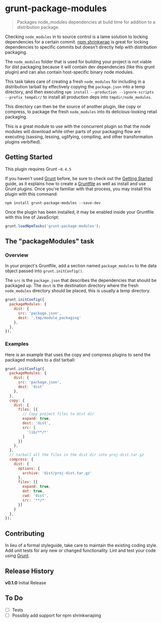 # grunt-package-modules

> Packages node_modules dependencies at build time for addition to a distribution package.

Checking `node_modules` in to source control is a lame solution to locking dependencies for a certain commit.
[npm shrinkwrap](https://docs.npmjs.com/cli/shrinkwrap) is great for locking dependencies to specific commits but doesn't directly help with distribution packaging.

The `node_modules` folder that is used for building your project is not viable for dist packaging because it will contain dev dependencies (like this grunt plugin) and can also contain host-specific binary node modules.

This task takes care of creating a fresh `node_modules` for including in a distribution tarball by effectively copying the `package.json` into a temp directory, and then executing `npm install --production --ignore-scripts --prefix tempdir/` to install all production deps into `tmpdir/node_modules`.

This directory can then be the source of another plugin, like copy or compress, to package the fresh `node_modules` into its delicious-looking retail packaging.

This is a great module to use with the concurrent plugin so that the node modules will download while other parts of your packaging flow are executing (sassing, lessing, uglifying, compiling, and other transformation plugins verbified).

## Getting Started
This plugin requires Grunt `~0.4.5`

If you haven't used [Grunt](http://gruntjs.com/) before, be sure to check out the [Getting Started](http://gruntjs.com/getting-started) guide, as it explains how to create a [Gruntfile](http://gruntjs.com/sample-gruntfile) as well as install and use Grunt plugins. Once you're familiar with that process, you may install this plugin with this command:

```shell
npm install grunt-package-modules --save-dev
```

Once the plugin has been installed, it may be enabled inside your Gruntfile with this line of JavaScript:

```js
grunt.loadNpmTasks('grunt-package-modules');
```

## The "packageModules" task

### Overview
In your project's Gruntfile, add a section named `package_modules` to the data object passed into `grunt.initConfig()`.

The `src` is the `package.json` that describes the dependencies that should be packaged up.
The `dest` is the destination directory where the fresh `node_modules` directory should be placed, this is usually a temp directory.

```js
grunt.initConfig({
  packageModules: {
    dist: {
      src: 'package.json',
      dest: '.tmp/module_packaging'
    },
  },
});
```

### Examples

Here is an example that uses the copy and compress plugins to send the packaged modules to a dist tarball:

```js
grunt.initConfig({
  packageModules: {
    dist: {
      src: 'package.json',
      dest: 'dist'
    },
  },
  copy: {
    dist: {
  	  files: [{
		// Copy project files to dist dir
        expand: true,
        dest: 'dist',
        src: [
          'lib/**/*'
        ]
      }]
    },
  },
  // tarball all the files in the dist dir into proj-dist.tar.gz
  compress: {
    dist: {
      options: {
	    archive: 'dist/proj-dist.tar.gz'
	  },
	  files: [{
	    expand: true,
		dot: true,
		cwd: 'dist',
        src: '**/*'
      }]
    }
  },
});
```

## Contributing
In lieu of a formal styleguide, take care to maintain the existing coding style. Add unit tests for any new or changed functionality. Lint and test your code using [Grunt](http://gruntjs.com/).

## Release History
**v0.1.0**
Initial Release

## To Do
- [ ] Tests
- [ ] Possibly add support for npm shrinkwraping
